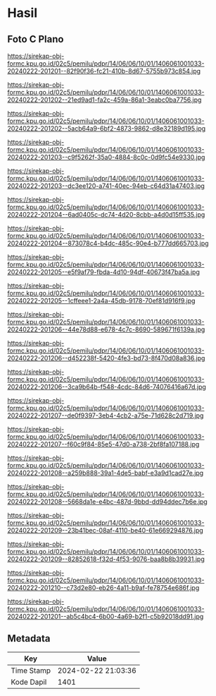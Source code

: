 # Hasil

## Foto C Plano

https://sirekap-obj-formc.kpu.go.id/02c5/pemilu/pdpr/14/06/06/10/01/1406061001033-20240222-201201--82f90f36-fc21-410b-8d67-5755b973c854.jpg

https://sirekap-obj-formc.kpu.go.id/02c5/pemilu/pdpr/14/06/06/10/01/1406061001033-20240222-201202--21ed9ad1-fa2c-459a-86a1-3eabc0ba7756.jpg

https://sirekap-obj-formc.kpu.go.id/02c5/pemilu/pdpr/14/06/06/10/01/1406061001033-20240222-201202--5acb64a9-6bf2-4873-9862-d8e32189d195.jpg

https://sirekap-obj-formc.kpu.go.id/02c5/pemilu/pdpr/14/06/06/10/01/1406061001033-20240222-201203--c9f5262f-35a0-4884-8c0c-0d9fc54e9330.jpg

https://sirekap-obj-formc.kpu.go.id/02c5/pemilu/pdpr/14/06/06/10/01/1406061001033-20240222-201203--dc3ee120-a741-40ec-94eb-c64d31a47403.jpg

https://sirekap-obj-formc.kpu.go.id/02c5/pemilu/pdpr/14/06/06/10/01/1406061001033-20240222-201204--6ad0405c-dc74-4d20-8cbb-a4d0d15ff535.jpg

https://sirekap-obj-formc.kpu.go.id/02c5/pemilu/pdpr/14/06/06/10/01/1406061001033-20240222-201204--873078c4-b4dc-485c-90e4-b777dd665703.jpg

https://sirekap-obj-formc.kpu.go.id/02c5/pemilu/pdpr/14/06/06/10/01/1406061001033-20240222-201205--e5f9af79-fbda-4d10-94df-40673f47ba5a.jpg

https://sirekap-obj-formc.kpu.go.id/02c5/pemilu/pdpr/14/06/06/10/01/1406061001033-20240222-201205--1cffeee1-2a4a-45db-9178-70ef81d916f9.jpg

https://sirekap-obj-formc.kpu.go.id/02c5/pemilu/pdpr/14/06/06/10/01/1406061001033-20240222-201206--44e78d88-e678-4c7c-8690-589671f6139a.jpg

https://sirekap-obj-formc.kpu.go.id/02c5/pemilu/pdpr/14/06/06/10/01/1406061001033-20240222-201206--d452238f-5420-4fe3-bd73-8f470d08a836.jpg

https://sirekap-obj-formc.kpu.go.id/02c5/pemilu/pdpr/14/06/06/10/01/1406061001033-20240222-201206--3ca9b64b-f548-4cdc-84d6-74076416a67d.jpg

https://sirekap-obj-formc.kpu.go.id/02c5/pemilu/pdpr/14/06/06/10/01/1406061001033-20240222-201207--de0f9397-3eb4-4cb2-a75e-71d628c2d719.jpg

https://sirekap-obj-formc.kpu.go.id/02c5/pemilu/pdpr/14/06/06/10/01/1406061001033-20240222-201207--f60c9f84-85e5-47d0-a738-2bf8fa107188.jpg

https://sirekap-obj-formc.kpu.go.id/02c5/pemilu/pdpr/14/06/06/10/01/1406061001033-20240222-201208--a259b888-39a1-4de5-babf-e3a9d1cad27e.jpg

https://sirekap-obj-formc.kpu.go.id/02c5/pemilu/pdpr/14/06/06/10/01/1406061001033-20240222-201208--5668da1e-e4bc-487d-9bbd-dd94ddec7b6e.jpg

https://sirekap-obj-formc.kpu.go.id/02c5/pemilu/pdpr/14/06/06/10/01/1406061001033-20240222-201209--23b41bec-08af-4110-be40-61e669294876.jpg

https://sirekap-obj-formc.kpu.go.id/02c5/pemilu/pdpr/14/06/06/10/01/1406061001033-20240222-201209--82852618-f32d-4f53-9076-baa8b8b39931.jpg

https://sirekap-obj-formc.kpu.go.id/02c5/pemilu/pdpr/14/06/06/10/01/1406061001033-20240222-201210--c73d2e80-eb26-4a11-b9af-fe78754e686f.jpg

https://sirekap-obj-formc.kpu.go.id/02c5/pemilu/pdpr/14/06/06/10/01/1406061001033-20240222-201201--ab5c4bc4-6b00-4a69-b2f1-c5b92018dd91.jpg


## Metadata

| Key        | Value               |
| ---------- | ------------------- |
| Time Stamp | 2024-02-22 21:03:36 |
| Kode Dapil | 1401                |



